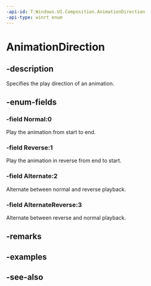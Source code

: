 ```yaml
---
-api-id: T:Windows.UI.Composition.AnimationDirection
-api-type: winrt enum
---
```


<!-- Enumeration syntax
public enum Windows.UI.Composition.AnimationDirection : int
-->

# AnimationDirection

## -description
Specifies the play direction of an animation.



## -enum-fields
### -field Normal:0
Play the animation from start to end.

### -field Reverse:1
Play the animation in reverse from end to start.

### -field Alternate:2
Alternate between normal and reverse playback.

### -field AlternateReverse:3
Alternate between reverse and normal playback.


## -remarks

## -examples

## -see-also
